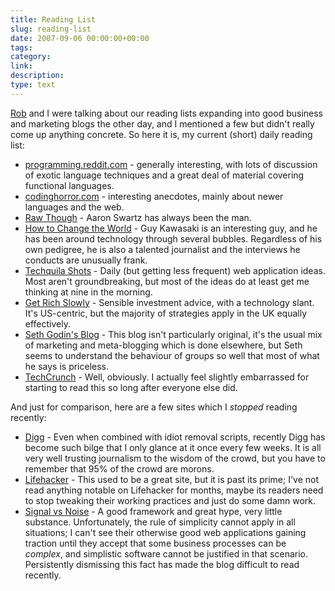 ```yaml
---
title: Reading List
slug: reading-list
date: 2007-09-06 00:00:00+00:00
tags:
category:
link:
description:
type: text
---
```


<a href="http://www.brycefarrah.com">Rob</a> and I were talking about our reading lists expanding into good business and marketing blogs the other day, and I mentioned a few but didn't really come up anything concrete. So here it is, my current (short) daily reading list:

<ul><li><a href="http://programming.reddit.com">programming.reddit.com</a> - generally interesting, with lots of discussion of exotic language techniques and a great deal of material covering functional languages.</li><li><a href="http://www.codinghorror.com">codinghorror.com</a> - interesting anecdotes, mainly about newer languages and the web.</li><li><a href="http://www.aaronsw.com/weblog/">Raw Though</a> - Aaron Swartz has always been the man.</li><li><a href="http://blog.guykawasaki.com/">How to Change the World</a> - Guy Kawasaki is an interesting guy, and he has been around technology through several bubbles. Regardless of his own pedigree, he is also a talented journalist and the interviews he conducts are unusually frank.</li><li><a href="http://www.techquilashots.com/">Techquila Shots</a> - Daily (but getting less frequent) web application ideas. Most aren't groundbreaking, but most of the ideas do at least get me thinking at nine in the morning.</li><li><a href="http://www.getrichslowly.org/blog/">Get Rich Slowly</a> - Sensible investment advice, with a technology slant. It's US-centric, but the majority of strategies apply in the UK equally effectively.</li><li><a href="http://sethgodin.typepad.com/">Seth Godin's Blog</a> - This blog isn't particularly original, it's the usual mix of marketing and meta-blogging which is done elsewhere, but Seth seems to understand the behaviour of groups so well that most of what he says is priceless.</li><li><a href="http://www.techcrunch.com/">TechCrunch</a> - Well, obviously. I actually feel slightly embarrassed for starting to read this so long after everyone else did.</li></ul>

And just for comparison, here are a few sites which I <em>stopped</em> reading recently:

<ul><li><a href="http://www.digg.com">Digg</a> - Even when combined with idiot removal scripts, recently Digg has become such bilge that I only glance at it once every few weeks. It is all very well trusting journalism to the wisdom of the crowd, but you have to remember that 95% of the crowd are morons.</li><li><a href="http://www.lifehacker.com">Lifehacker</a> - This used to be a great site, but it is past its prime; I've not read anything notable on Lifehacker for months, maybe its readers need to stop tweaking their working practices and just do some damn work.</li><li><a href="http://www.37signals.com/svn/">Signal vs Noise</a> - A good framework and great hype, very little substance. Unfortunately, the rule of simplicity cannot apply in all situations; I can't see their otherwise good web applications gaining traction until they accept that some business processes can be <em>complex</em>, and simplistic software cannot be justified in that scenario. Persistently dismissing this fact has made the blog difficult to read recently.</li></ul>
            
            